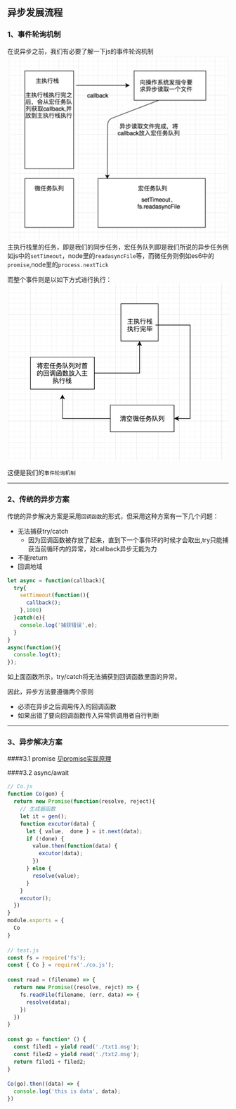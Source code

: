 ## 异步发展流程
### 1、事件轮询机制
在说异步之前，我们有必要了解一下js的事件轮询机制
<img src='./1.png'>
主执行栈里的任务，即是我们的同步任务，宏任务队列即是我们所说的异步任务例如js中的``setTimeout``，node里的``readasyncFile``等，而微任务则例如es6中的``promise``,node里的``process.nextTick``

而整个事件则是以如下方式进行执行：
<img src='./2.png'>

这便是我们的``事件轮询机制``

---

### 2、传统的异步方案
传统的异步解决方案是采用``回调函数``的形式，但采用这种方案有一下几个问题：
- 无法捕获try/catch
  - 因为回调函数被存放了起来，直到下一个事件环的时候才会取出,try只能捕获当前循环内的异常，对callback异步无能为力 
- 不能return
- 回调地域

```javascript
let async = function(callback){
  try{
    setTimeout(function(){
      callback();
    },1000)
  }catch(e){
    console.log('捕获错误',e);
  }
}
async(function(){
  console.log(t);
});
```
如上面函数所示，try/catch将无法捕获到回调函数里面的异常。

因此，异步方法要遵循两个原则
- 必须在异步之后调用传入的回调函数
- 如果出错了要向回调函数传入异常供调用者自行判断

---

### 3、异步解决方案

####3.1 promise
<a href="https://github.com/qqqiangqiang/createPromise">见promise实现原理 </a>

####3.2 async/await

```javascript
// Co.js
function Co(gen) {
  return new Promise(function(resolve, reject){
    // 生成器函数
    let it = gen();
    function excutor(data) {
      let { value,  done } = it.next(data);
      if (!done) {
        value.then(function(data) {
          excutor(data);
        })
      } else {
        resolve(value);
      }
    }
    excutor();
  })
}
module.exports = {
  Co
}

// test.js
const fs = require('fs');
const { Co } = require('./co.js');

const read = (filename) => {
  return new Promise((resolve, rejct) => {
    fs.readFile(filename, (err, data) => {
      resolve(data);
    })
  }) 
}

const go = function* () {
  const filed1 = yield read('./txt1.msg');
  const filed2 = yield read('./txt2.msg');
  return filed1 + filed2;
}

Co(go).then((data) => {
  console.log('this is data', data);
})

```